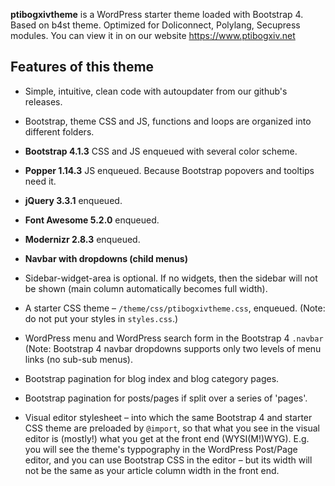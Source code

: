 **ptibogxivtheme** is a WordPress starter theme loaded with Bootstrap 4. Based on b4st theme. Optimized for Doliconnect, Polylang, Secupress modules.
You can view it in on our website https://www.ptibogxiv.net

## Features of this theme

* Simple, intuitive, clean code with autoupdater from our github's releases.

* Bootstrap, theme CSS and JS, functions and loops are organized into different folders.

* **Bootstrap 4.1.3** CSS and JS enqueued with several color scheme.

* **Popper 1.14.3** JS enqueued. Because Bootstrap popovers and tooltips need it.

* **jQuery 3.3.1** enqueued.

* **Font Awesome 5.2.0** enqueued.

* **Modernizr 2.8.3** enqueued.

* **Navbar with dropdowns (child menus)**

* Sidebar-widget-area is optional. If no widgets, then the sidebar will not be shown (main column automatically becomes full width).

* A starter CSS theme – `/theme/css/ptibogxivtheme.css`, enqueued. (Note: do not put your styles in `styles.css`.)

* WordPress menu and WordPress search form in the Bootstrap 4 `.navbar` (Note: Bootstrap 4 navbar dropdowns supports only two levels of menu links (no sub-sub menus).

* Bootstrap pagination for blog index and blog category pages.

* Bootstrap pagination for posts/pages if split over a series of 'pages'.

* Visual editor stylesheet – into which the same Bootstrap 4 and starter CSS theme are preloaded by `@import`, so that what you see in the visual editor is (mostly!) what you get at the front end (WYSI(M!)WYG). E.g. you will see the theme's typpography in the WordPress Post/Page editor, and you can use Bootstrap CSS in the editor – but its width will not be the same as your article column width in the front end.
